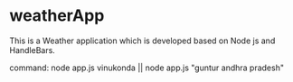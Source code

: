 # weatherApp
This is a Weather application which is developed based on Node js and HandleBars.

command: node app.js vinukonda || node app.js "guntur andhra pradesh"